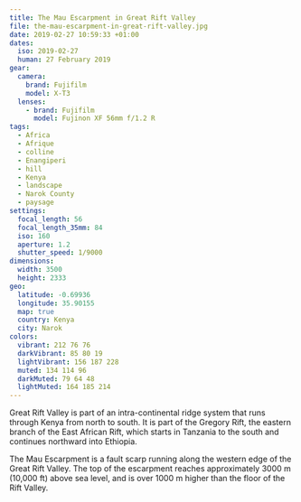 ```yaml
---
title: The Mau Escarpment in Great Rift Valley
file: the-mau-escarpment-in-great-rift-valley.jpg
date: 2019-02-27 10:59:33 +01:00
dates:
  iso: 2019-02-27
  human: 27 February 2019
gear:
  camera:
    brand: Fujifilm
    model: X-T3
  lenses:
    - brand: Fujifilm
      model: Fujinon XF 56mm f/1.2 R
tags:
  - Africa
  - Afrique
  - colline
  - Enangiperi
  - hill
  - Kenya
  - landscape
  - Narok County
  - paysage
settings:
  focal_length: 56
  focal_length_35mm: 84
  iso: 160
  aperture: 1.2
  shutter_speed: 1/9000
dimensions:
  width: 3500
  height: 2333
geo:
  latitude: -0.69936
  longitude: 35.90155
  map: true
  country: Kenya
  city: Narok
colors:
  vibrant: 212 76 76
  darkVibrant: 85 80 19
  lightVibrant: 156 187 228
  muted: 134 114 96
  darkMuted: 79 64 48
  lightMuted: 164 185 214
---
```


Great Rift Valley is part of an intra-continental ridge system that runs through Kenya from north to south. It is part of the Gregory Rift, the eastern branch of the East African Rift, which starts in Tanzania to the south and continues northward into Ethiopia.

The Mau Escarpment is a fault scarp running along the western edge of the Great Rift Valley. The top of the escarpment reaches approximately 3000 m (10,000 ft) above sea level, and is over 1000 m higher than the floor of the Rift Valley.
